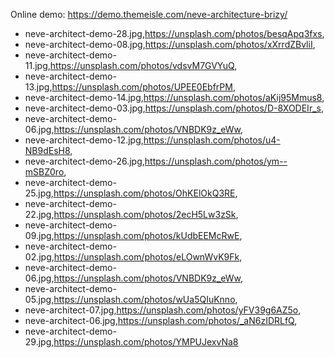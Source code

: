 Online demo: https://demo.themeisle.com/neve-architecture-brizy/

- neve-architect-demo-28.jpg,https://unsplash.com/photos/besqApq3fxs,
- neve-architect-demo-08.jpg,https://unsplash.com/photos/xXrrdZBvliI,
- neve-architect-demo-11.jpg,https://unsplash.com/photos/vdsvM7GVYuQ,
- neve-architect-demo-13.jpg,https://unsplash.com/photos/UPEE0EbfrPM,
- neve-architect-demo-14.jpg,https://unsplash.com/photos/aKij95Mmus8,
- neve-architect-demo-03.jpg,https://unsplash.com/photos/D-8XODEIr_s,
- neve-architect-demo-06.jpg,https://unsplash.com/photos/VNBDK9z_eWw,
- neve-architect-demo-12.jpg,https://unsplash.com/photos/u4-NB9dEsH8,
- neve-architect-demo-26.jpg,https://unsplash.com/photos/ym--mSBZ0ro,
- neve-architect-demo-25.jpg,https://unsplash.com/photos/OhKElOkQ3RE,
- neve-architect-demo-22.jpg,https://unsplash.com/photos/2ecH5Lw3zSk,
- neve-architect-demo-09.jpg,https://unsplash.com/photos/kUdbEEMcRwE,
- neve-architect-demo-02.jpg,https://unsplash.com/photos/eLOwnWvK9Fk,
- neve-architect-demo-06.jpg,https://unsplash.com/photos/VNBDK9z_eWw,
- neve-architect-demo-05.jpg,https://unsplash.com/photos/wUa5QIuKnno,
- neve-architect-07.jpg,https://unsplash.com/photos/yFV39g6AZ5o,
- neve-architect-06.jpg,https://unsplash.com/photos/_aN6zIDRLfQ,
- neve-architect-demo-29.jpg,https://unsplash.com/photos/YMPUJexvNa8